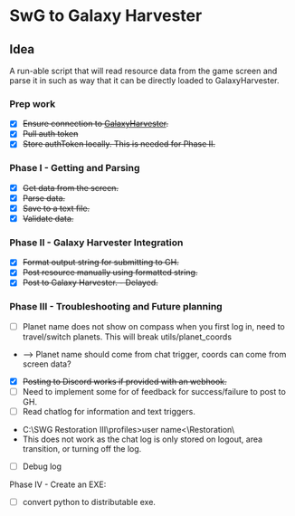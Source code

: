 # SwG to Galaxy Harvester

## Idea

A run-able script that will read resource data from the game screen and parse it in such as way that it can be directly loaded to GalaxyHarvester.  

### Prep work

- [x] ~~Ensure connection to [GalaxyHarvester](https://github.com/pwillworth/galaxyharvester/wiki/web-Services).~~
- [x] ~~Pull auth token~~
- [x] ~~Store authToken locally. This is needed for Phase II.~~

### Phase I - Getting and Parsing

- [x] ~~Get data from the screen.~~
- [x] ~~Parse data.~~
- [x] ~~Save to a text file.~~
- [x] ~~Validate data.~~

### Phase II - Galaxy Harvester Integration

- [x] ~~Format output string for submitting to GH.~~
- [x] ~~Post resource manually using formatted string.~~
- [x] ~~Post to Galaxy Harvester. - Delayed.~~

### Phase III - Troubleshooting and Future planning

- [ ] Planet name does not show on compass when you first log in, need to travel/switch planets. This will break utils/planet_coords
- --> Planet name should come from chat trigger, coords can come from screen data?
- [x] ~~Posting to Discord works if provided with an webhook.~~
- [ ] Need to implement some for of feedback for success/failure to post to GH.
- [ ] Read chatlog for information and text triggers.
- C:\SWG Restoration III\profiles\>user name<\Restoration\
- This does not work as the chat log is only stored on logout, area transition, or turning off the log.
- [ ] Debug log

Phase IV - Create an EXE:
- [ ] convert python to distributable exe.
